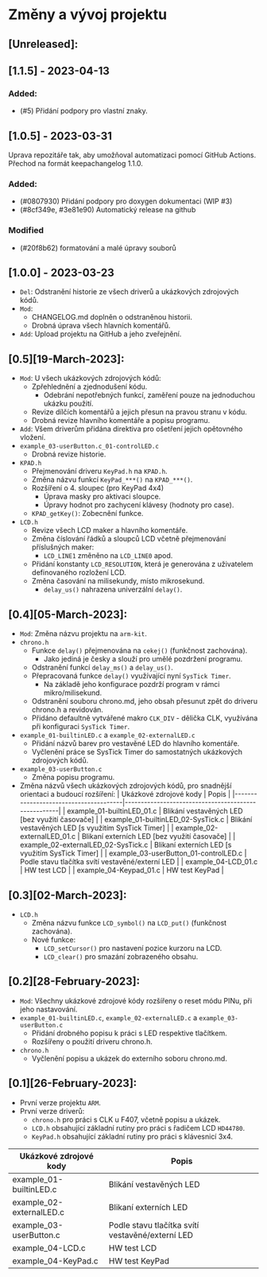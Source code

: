 # Změny a vývoj projektu

## [Unreleased]:

## [1.1.5] - 2023-04-13

### Added:
 - (#5) Přidání podpory pro vlastní znaky.


## [1.0.5] - 2023-03-31

Uprava repozitáře tak, aby umožňoval automatizaci
pomocí GitHub Actions. Přechod na formát keepachangelog 1.1.0.

### Added:
 - (#0807930) Přidání podpory pro doxygen dokumentaci (WIP #3)
 - (#8cf349e, #3e81e90) Automatický release na github

### Modified
 - (#20f8b62) formatování a malé úpravy souborů

## [1.0.0] - 2023-03-23

- `Del`: Odstranění historie ze všech driverů a ukázkových zdrojových kódů.
- `Mod`:
  - CHANGELOG.md doplněn o odstraněnou historii.
  - Drobná úprava všech hlavních komentářů.
- `Add`: Upload projektu na GitHub a jeho zveřejnění.


## [0.5][19-March-2023]:

- `Mod`: U všech ukázkových zdrojových kódů:
  - Zpřehlednění a zjednodušení kódu.
    - Odebrání nepotřebných funkcí, zaměření pouze na jednoduchou ukázku použití.
  - Revize dílčích komentářů a jejich přesun na pravou stranu v kódu.
  - Drobná revize hlavního komentáře a popisu programu.
- `Add`: Všem driverům přidána direktiva pro ošetření jejich opětovného vložení.
- `example_03-userButton.c_01-controlLED.c`
  - Drobná revize historie.
- `KPAD.h`
  - Přejmenování driveru `KeyPad.h` na `KPAD.h`.
  - Změna názvu funkcí `KeyPad_***()` na `KPAD_***()`.
  - Rozšíření o 4. sloupec (pro KeyPad 4x4)
    - Úprava masky pro aktivaci sloupce.
    - Úpravy hodnot pro zachycení klávesy (hodnoty pro case).
  - `KPAD_getKey()`: Zobecnění funkce.
- `LCD.h`
  - Revize všech LCD maker a hlavního komentáře.
  - Změna číslování řádků a sloupců LCD včetně přejmenování příslušných maker:
    - `LCD_LINE1` změněno na `LCD_LINE0` apod.
  - Přidání konstanty `LCD_RESOLUTION`, která je generována z uživatelem definovaného rozložení LCD.
  - Změna časování na milisekundy, místo mikrosekund.
    - `delay_us()` nahrazena univerzální `delay()`.


## [0.4][05-March-2023]:

- `Mod`: Změna názvu projektu na `arm-kit`.
- `chrono.h`
  - Funkce `delay()` přejmenována na `cekej()` (funkčnost zachována).
    - Jako jediná je česky a slouží pro umělé pozdržení programu.
  - Odstranění funkcí `delay_ms()` a `delay_us()`.
  - Přepracovaná funkce `delay()` využívající nyní `SysTick Timer`.
    - Na základě jeho konfigurace pozdrží program v rámci mikro/milisekund.
  - Odstranění souboru chrono.md, jeho obsah přesunut zpět do driveru chrono.h a revidován.
  - Přidáno defaultně vytvářené makro `CLK_DIV` - dělička CLK, využívána při konfiguraci `SysTick Timer`.
- `example_01-builtinLED.c` a `example_02-externalLED.c`
  - Přidání názvů barev pro vestavěné LED do hlavního komentáře.
  - Vyčlenění práce se SysTick Timer do samostatných ukázkových zdrojových kódů.
- `example_03-userButton.c`
  - Změna popisu programu.
- Změna názvů všech ukázkových zdrojových kódů, pro snadnější orientaci a budoucí rozšíření:
  | Ukázkové zdrojové kody                | Popis                                               |
  |---------------------------------------|-----------------------------------------------------|
  | example_01-builtinLED_01.c            | Blikání vestavěných LED [bez využití časovače]      |
  | example_01-builtinLED_02-SysTick.c    | Blikání vestavěných LED [s využitím SysTick Timer]  |
  | example_02-externalLED_01.c           | Blikaní externích LED [bez využití časovače]        |
  | example_02-externalLED_02-SysTick.c   | Blikaní externích LED [s využitím SysTick Timer]    |
  | example_03-userButton_01-controlLED.c | Podle stavu tlačítka svítí vestavěné/externí LED    |
  | example_04-LCD_01.c                   | HW test LCD                                         |
  | example_04-Keypad_01.c                | HW test KeyPad                                      |


## [0.3][02-March-2023]:

- `LCD.h`
  - Změna názvu funkce `LCD_symbol()` na `LCD_put()` (funkčnost zachována).
  - Nové funkce:
    - `LCD_setCursor()` pro nastavení pozice kurzoru na LCD.
    - `LCD_clear()` pro smazání zobrazeného obsahu.


## [0.2][28-February-2023]:

- `Mod`: Všechny ukázkové zdrojové kódy rozšířeny o reset módu PINu, při jeho nastavování.
- `example_01-builtinLED.c`, `example_02-externalLED.c` a `example_03-userButton.c`
  - Přidání drobného popisu k práci s LED respektive tlačítkem.
  - Rozšířeny o použití driveru chrono.h.
- `chrono.h`
  - Vyčlenění popisu a ukázek do externího soboru chrono.md.


## [0.1][26-February-2023]:

- První verze projektu `ARM`.
- První verze driverů:
  - `chrono.h` pro práci s CLK u F407, včetně popisu a ukázek.
  - `LCD.h` obsahující základní rutiny pro práci s řadičem LCD `HD44780`.
  - `KeyPad.h` obsahující základní rutiny pro práci s klávesnicí 3x4.

| Ukázkové zdrojové kody    | Popis                                             |
|---------------------------|---------------------------------------------------|
| example_01-builtinLED.c   | Blikání vestavěných LED                           |
| example_02-externalLED.c  | Blikaní externích LED                             |
| example_03-userButton.c   | Podle stavu tlačítka svítí vestavěné/externí LED  |
| example_04-LCD.c          | HW test LCD                                       |
| example_04-KeyPad.c       | HW test KeyPad                                    |

